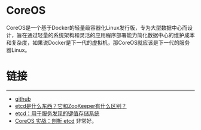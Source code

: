 # CoreOS

CoreOS是一个基于Docker的轻量级容器化Linux发行版，专为大型数据中心而设计，旨在通过轻量的系统架构和灵活的应用程序部署能力简化数据中心的维护成本和复杂度，如果说Docker是下一代的虚拟机，那CoreOS就应该是下一代的服务器Linux。

# 链接

-------------------------------------------------------------------------------

+ [github](https://github.com/coreos/etcd)
+ [etcd是什么东西？它和ZooKeeper有什么区别？](http://dockone.io/question/7)
+ [etcd：用于服务发现的键值存储系统](http://www.infoq.com/cn/news/2014/07/etcd-cluster-discovery)
+ [CoreOS 实战：剖析 etcd](http://www.infoq.com/cn/articles/coreos-analyse-etcd/) 非常好。


